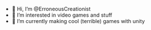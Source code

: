 - 👋 Hi, I’m @ErroneousCreationist
- 👀 I’m interested in video games and stuff
- 🌱 I’m currently making cool (terrible) games with unity

<!---
ErroneousCreationist/ErroneousCreationist is a ✨ special ✨ repository because its `README.md` (this file) appears on your GitHub profile.
You can click the Preview link to take a look at your changes.
--->
